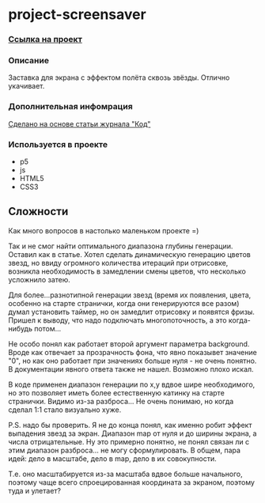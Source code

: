 # project-screensaver
### [Ссылка на проект](https://art-frich.github.io/project-screensaver-using-p5/)
### Описание 
Заставка для экрана с эффектом полёта сквозь звёзды. Отлично укачивает.
### Дополнительная инфомрация
[Сделано на основе статьи журнала "Код"](https://art-frich.github.io/project-screensaver-using-p5/)
### Используется в проекте
* p5
* js
* HTML5
* CSS3

## Сложности
Как много вопросов в настолько маленьком проекте =) 

Так и не смог найти оптимального диапазона глубины генерации. Оставил как в статье.
Хотел сделать динамическую генерацию цветов звезд, но ввиду огромного количества итераций при отрисовке, возникла необходимость в замедлении смены цветов, что несколько усложнило затею. 

Для более...разнотипной генерации звезд (время их появления, цвета, особенно на старте странички, когда они генерируются все разом) думал установить таймер, но он замедлит отрисовку и появятся фризы. Пришел к выводу, что надо подключать многопоточность, а это когда-нибудь потом...

Не особо понял как работает второй аргумент параметра background. Вроде как отвечает за прозрачность фона, что явно показывет значение "0", но как оно работает при значениях больше нуля - не очень понятно. В документации явного ответа также не нашел. Возможно плохо искал.

В коде применен диапазон генерации по x,y вдвое шире необходимого, но это позволяет иметь более естественную катинку на старте странички. Видимо из-за разброса... Не очень понимаю, но когда сделал 1:1 стало визуально хуже.

P.S. надо бы проверить. Я не до конца понял, как именно робит эффект выпадения звезд за экран. Диапазон map от нуля и до ширины экрана, а числа отрицательные. Ну это примерно понятно, не понял связан ли с этим диапазон разброса... не могу сформулировать. В общем, пара идей: дело в масштабе, дело в map, дело в их совокупности.

Т.е. оно масштабируется из-за масштаба вдвое больше начального, поэтому чаще всего спроецированная координата за экраном, поэтому туда и улетает?


